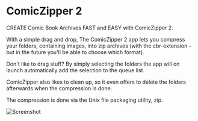 ComicZipper 2
=============
CREATE Comic Book Archives FAST and EASY with ComicZipper 2.

With a simple drag and drop, The ComicZipper 2 app lets you compress your folders, containing images, into zip archives (with the cbr-extension – but in the future you'll be able to choose which format). 

Don't like to drag stuff? By simply selecting the folders the app will on launch automatically add the selection to the queue list.

ComicZipper also likes to clean up, so it even offers to delete the folders afterwards when the compression is done.

The compression is done via the Unix file packaging utility, zip.

![Screenshot](https://github.com/pkrll/ComicZipper-2/blob/master/Screenshot.png)
